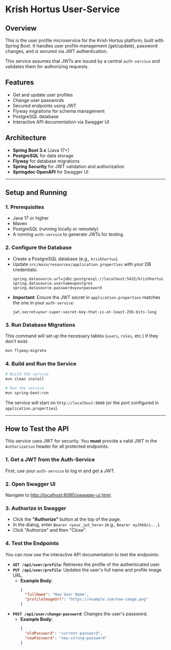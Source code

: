 # Krish Hortus User-Service

## Overview
This is the user profile microservice for the Krish Hortus platform, built with Spring Boot. It handles user profile management (get/update), password changes, and is secured via JWT authentication.

This service assumes that JWTs are issued by a central `auth-service` and validates them for authorizing requests.

## Features
- Get and update user profiles
- Change user passwords
- Secured endpoints using JWT
- Flyway migrations for schema management
- PostgreSQL database
- Interactive API documentation via Swagger UI

## Architecture
- **Spring Boot 3.x** (Java 17+)
- **PostgreSQL** for data storage
- **Flyway** for database migrations
- **Spring Security** for JWT validation and authorization
- **Springdoc OpenAPI** for Swagger UI

---

## Setup and Running

### 1. Prerequisites
- Java 17 or higher
- Maven
- PostgreSQL (running locally or remotely)
- A running `auth-service` to generate JWTs for testing.

### 2. Configure the Database
- Create a PostgreSQL database (e.g., `krishhortus`).
- Update `src/main/resources/application.properties` with your DB credentials:
  ```properties
  spring.datasource.url=jdbc:postgresql://localhost:5432/krishhortus
  spring.datasource.username=postgres
  spring.datasource.password=yourpassword
  ```
- **Important**: Ensure the JWT secret in `application.properties` matches the one in your `auth-service`:
  ```properties
  jwt.secret=your-super-secret-key-that-is-at-least-256-bits-long
  ```

### 3. Run Database Migrations
This command will set up the necessary tables (`users`, `roles`, etc.) if they don't exist.
```sh
mvn flyway:migrate
```

### 4. Build and Run the Service
```sh
# Build the service
mvn clean install

# Run the service
mvn spring-boot:run
```
The service will start on `http://localhost:8080` (or the port configured in `application.properties`).

---

## How to Test the API

This service uses JWT for security. You **must** provide a valid JWT in the `Authorization` header for all protected endpoints.

### 1. Get a JWT from the Auth-Service
First, use your `auth-service` to log in and get a JWT.

### 2. Open Swagger UI
Navigate to [http://localhost:8080/swagger-ui.html](http://localhost:8080/swagger-ui.html).

### 3. Authorize in Swagger
- Click the **"Authorize"** button at the top of the page.
- In the dialog, enter `Bearer <your_jwt_here>` (e.g., `Bearer eyJhbGci...`).
- Click "Authorize" and then "Close".

### 4. Test the Endpoints
You can now use the interactive API documentation to test the endpoints:

- **`GET /api/user/profile`**: Retrieves the profile of the authenticated user.
- **`PUT /api/user/profile`**: Updates the user's full name and profile image URL.
  - **Example Body**:
    ```json
    {
      "fullName": "New User Name",
      "profileImageUrl": "https://example.com/new-image.png"
    }
    ```
- **`POST /api/user/change-password`**: Changes the user's password.
  - **Example Body**:
    ```json
    {
      "oldPassword": "current-password",
      "newPassword": "new-strong-password"
    }
    ``` 